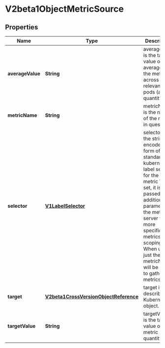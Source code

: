 
# V2beta1ObjectMetricSource

## Properties
Name | Type | Description | Notes
------------ | ------------- | ------------- | -------------
**averageValue** | **String** | averageValue is the target value of the average of the metric across all relevant pods (as a quantity) |  [optional]
**metricName** | **String** | metricName is the name of the metric in question. | 
**selector** | [**V1LabelSelector**](V1LabelSelector.md) | selector is the string-encoded form of a standard kubernetes label selector for the given metric When set, it is passed as an additional parameter to the metrics server for more specific metrics scoping When unset, just the metricName will be used to gather metrics. |  [optional]
**target** | [**V2beta1CrossVersionObjectReference**](V2beta1CrossVersionObjectReference.md) | target is the described Kubernetes object. | 
**targetValue** | **String** | targetValue is the target value of the metric (as a quantity). | 



